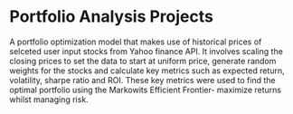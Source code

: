 # Portfolio Analysis Projects

A portfolio optimization model that makes use of historical prices of selceted user input stocks from Yahoo finance API. It involves scaling the closing prices to set the data to start at uniform price, generate random weights for the stocks and calculate key metrics such as expected return, volatility, sharpe ratio and ROI. These key metrics were used to find the optimal portfolio using the Markowits Efficient Frontier- maximize returns whilst managing risk.
